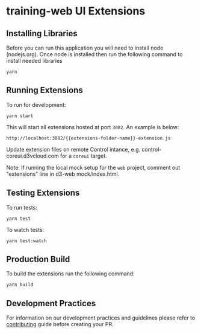 # training-web UI Extensions

## Installing Libraries

Before you can run this application you will need to install node (nodejs.org).
Once node is installed then run the following command to install needed libraries

    yarn

## Running Extensions

To run for development:

    yarn start

This will start all extensions hosted at port `3082`. An example is below:


    http://localhost:3082/{{extensions-folder-name}}-extension.js

Update extension files on remote Control intance, e.g. control-coreui.d3vcloud.com for a `coreui` target.

Note: If running the local mock setup for the `web` project, comment out "extensions" line in d3-web mock/index.html.

## Testing Extensions

To run tests:

    yarn test

To watch tests:

    yarn test:watch


## Production Build

To build the extensions run the following command:

    yarn build

## Development Practices
For information on our development practices and guidelines please refer to [contributing](https://github.com/LodoSoftware/web/blob/develop/CONTRIBUTING.md) guide before creating your PR.
